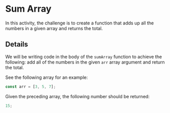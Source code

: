 # Sum Array

In this activity, the challenge is to create a function that adds up all the numbers in a given array and returns the total.

## Details

We will be writing code in the body of the `sumArray` function to achieve the following: add all of the numbers in the given `arr` array argument and return the total.

See the following array for an example:

```js
const arr = [3, 5, 7];
```

Given the preceding array, the following number should be returned:

```js
15;
```
